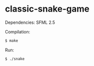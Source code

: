 # classic-snake-game

Dependencies: SFML 2.5

Compilation:
```bash
$ make
```
Run:
```bash
$ ./snake
```
